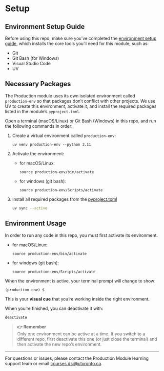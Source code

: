 # Setup
## Environment Setup Guide
Before using this repo, make sure you’ve completed the [environment setup guide](https://github.com/UofT-DSI/onboarding/blob/main/environment_setup/README.md), which installs the core tools you’ll need for this module, such as:

- Git  
- Git Bash (for Windows)  
- Visual Studio Code
- UV

## Necessary Packages
The Production module uses its own isolated environment called `production-env` so that packages don’t conflict with other projects. 
We use UV to create this environment, activate it, and install the required packages listed in the module’s `pyproject.toml`.  

Open a terminal (macOS/Linux) or Git Bash (Windows) in this repo, and run the following commands in order:

1. Create a virtual environment called `production-env`:
    ```
    uv venv production-env --python 3.11
    ```

2. Activate the environment:
    - for macOS/Linux:
        ```
        source production-env/bin/activate
        ```
        
    - for windows (git bash):    
        ```
        source production-env/Scripts/activate
        ```

3. Install all required packages from the [pyproject.toml](./pyproject.toml)
    ```bash
    uv sync --active
    ```

## Environment Usage
In order to run any code in this repo, you must first activate its environment.
- for macOS/Linux:
    ```
    source production-env/bin/activate
    ```
    
- for windows (git bash):    
    ```
    source production-env/Scripts/activate
    ```

When the environment is active, your terminal prompt will change to show:  
```
(production-env) $
```
This is your **visual cue** that you’re working inside the right environment.  

When you’re finished, you can deactivate it with:  
```bash
deactivate
```

> **👉 Remember**   
> Only one environment can be active at a time. If you switch to a different repo, first deactivate this one (or just close the terminal) and then activate the new repo’s environment.

---

For questions or issues, please contact the Production Module learning support team or email courses.dsi@utoronto.ca.